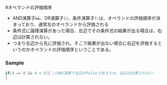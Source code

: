 #オペランドの評価順序
- AND演算子`&&`、OR演算子`||`、条件演算子`?:`は、オペランドの評価順序が決まっており、通常左のオペランドから評価される
- 条件式に論理演算があった場合、左辺でその条件式の結果が出る場合は、右辺は計算されない。  
- つまり左辺から先に評価され、そこで結果が出ない場合に右辺を評価するというのかオペランドの評価順序ということである。

### Sample
```c
if(4 == 0 && 4 < 5){ //AND演算で左辺がFalseであるため、右辺は計算されない
}
```
  
